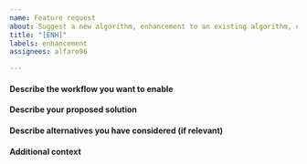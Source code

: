 ```yaml
---
name: Feature request
about: Suggest a new algorithm, enhancement to an existing algorithm, etc.
title: "[ENH]"
labels: enhancement
assignees: alfaro96

---
```


<!--
If you want to propose a new algorithm, please be sure that the standards are followed.
-->

#### Describe the workflow you want to enable

#### Describe your proposed solution

#### Describe alternatives you have considered (if relevant)

#### Additional context
